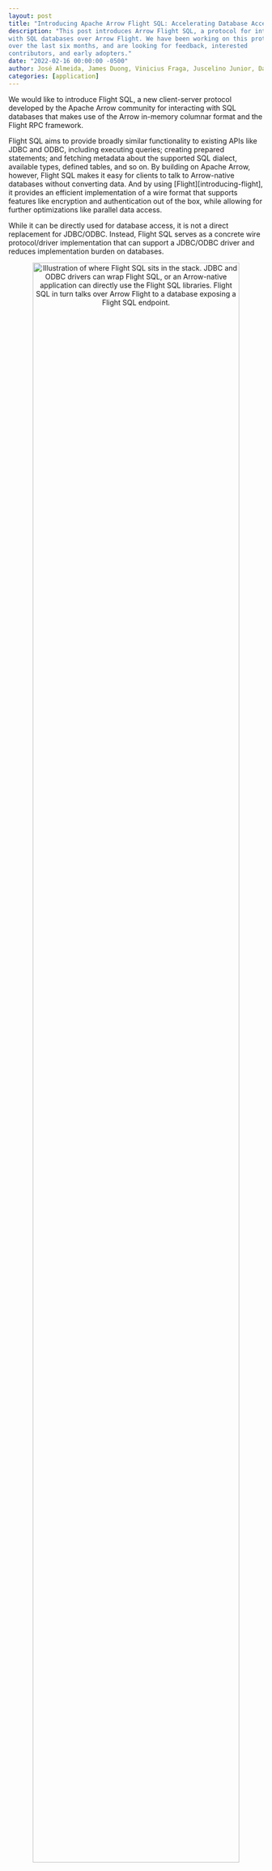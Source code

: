 ```yaml
---
layout: post
title: "Introducing Apache Arrow Flight SQL: Accelerating Database Access"
description: "This post introduces Arrow Flight SQL, a protocol for interacting
with SQL databases over Arrow Flight. We have been working on this protocol
over the last six months, and are looking for feedback, interested
contributors, and early adopters."
date: "2022-02-16 00:00:00 -0500"
author: José Almeida, James Duong, Vinicius Fraga, Juscelino Junior, David Li, Kyle Porter, Rafael Telles
categories: [application]
---
```

<!--
{% comment %}
Licensed to the Apache Software Foundation (ASF) under one or more
contributor license agreements.  See the NOTICE file distributed with
this work for additional information regarding copyright ownership.
The ASF licenses this file to you under the Apache License, Version 2.0
(the "License"); you may not use this file except in compliance with
the License.  You may obtain a copy of the License at

http://www.apache.org/licenses/LICENSE-2.0

Unless required by applicable law or agreed to in writing, software
distributed under the License is distributed on an "AS IS" BASIS,
WITHOUT WARRANTIES OR CONDITIONS OF ANY KIND, either express or implied.
See the License for the specific language governing permissions and
limitations under the License.
{% endcomment %}
-->

We would like to introduce Flight SQL, a new client-server protocol developed by the Apache Arrow community for interacting with SQL databases that makes use of the Arrow in-memory columnar format and the Flight RPC framework.

Flight SQL aims to provide broadly similar functionality to existing APIs like JDBC and ODBC, including executing queries; creating prepared statements; and fetching metadata about the supported SQL dialect, available types, defined tables, and so on.
By building on Apache Arrow, however, Flight SQL makes it easy for clients to talk to Arrow-native databases without converting data.
And by using [Flight][introducing-flight], it provides an efficient implementation of a wire format that supports features like encryption and authentication out of the box, while allowing for further optimizations like parallel data access.

While it can be directly used for database access, it is not a direct replacement for JDBC/ODBC. Instead, Flight SQL serves as a concrete wire protocol/driver implementation that can support a JDBC/ODBC driver and reduces implementation burden on databases.

<!-- mermaidjs:

graph LR
    JDBC[JDBC]
    ODBC
    FlightSQL[Flight SQL<br>libraries]
    ANA[Arrow-native app]
    DB[(Database with<br>Flight SQL endpoint)]

    JDBC --&gt; FlightSQL
    ODBC --&gt; FlightSQL
    ANA --&gt; FlightSQL

    FlightSQL --&gt;|Flight RPC| DB

-->

<div align="center">
<img src="{{ site.baseurl }}/img/20220216-flight-sql-jdbc-odbc.svg"
     alt="Illustration of where Flight SQL sits in the stack. JDBC and ODBC drivers can wrap Flight SQL, or an Arrow-native application can directly use the Flight SQL libraries. Flight SQL in turn talks over Arrow Flight to a database exposing a Flight SQL endpoint."
     width="90%" class="img-responsive">
</div>


## Motivation

While standards like [JDBC][jdbc] and [ODBC][odbc] have served users well for decades, they fall short for databases and clients which wish to use Apache Arrow or columnar data in general.
Row-based APIs like JDBC or [PEP 249][pep-249] require transposing data in this case, and for a database which is itself columnar, this means that data has to be transposed twice—once to present it in rows for the API, and once to get it back into columns for the consumer.
Meanwhile, while APIs like ODBC do provide bulk access to result buffers, this data must still be copied into Arrow arrays for use with the broader Arrow ecosystem, as implemented by projects like [Turbodbc][turbodbc].
Flight SQL aims to get rid of these intermediate steps.

Flight SQL means database servers can implement a standard interface that is designed around Apache Arrow and columnar data from the start.
Just like how Arrow provides a standard in-memory format, Flight SQL saves developers from having to design and implement an entirely new wire protocol.
As mentioned, Flight already implements features like encryption on the wire and authentication of requests, which databases do not need to re-implement.

For clients, Flight SQL provides bulk access to query results without having to convert data from another API or format.
Additionally, by pushing the work of implementing the wire protocol into the Flight and Flight SQL libraries, less code has to be written for each client language or driver.
And by using Flight underneath, clients and servers can cooperate to implement optimizations like parallel data access, [one of the original goals of Flight itself][flight-parallel].
Databases can return multiple "endpoints" to a Flight SQL client, which can then pull data from all of them in parallel, enabling the database backend to horizontally scale.

## Flight SQL Basics

Flight SQL makes full use of the Flight RPC framework and its extensibility, defining additional request/response messages via [Protobuf][protobuf].
We'll go over the Flight SQL protocol briefly, but C++ and Java already implement clients that manage much of this work.
The full [protocol][flight-sql-protocol] can be found on GitHub.

Most requests follow this pattern:
1. The client constructs a request using one of the defined Protobuf messages.
2. The client sends the request via the GetSchema RPC method (to get the schema of the response) or the GetFlightInfo RPC method (to execute the request).
3. The client makes request(s) to the endpoints returned from GetFlightInfo to get the response.

Flight SQL defines methods to query database metadata, execute queries, or manipulate prepared statements.

Metadata requests:
- CommandGetCatalogs: list catalogs in a database.
- CommandGetCrossReference: list foreign key columns that reference a particular other table.
- CommandGetDbSchemas: list schemas in a catalog.
- CommandGetExportedKeys: list foreign keys referencing a table.
- CommandGetImportedKeys: list foreign keys of a table.
- CommandGetPrimaryKeys: list primary keys of a table.
- CommandGetSqlInfo: get information about the database itself and its supported SQL dialect.
- CommandGetTables: list tables in a catalog/schema.
- CommandGetTableTypes: list table types supported (e.g. table, view, system table).

Queries:
- CommandStatementQuery: execute a one-off SQL query.
- CommandStatementUpdate: execute a one-off SQL update query.

Prepared statements:
- ActionClosePreparedStatementRequest: close a prepared statement.
- ActionCreatePreparedStatementRequest: create a new prepared statement.
- CommandPreparedStatementQuery: execute a prepared statement.
- CommandPreparedStatementUpdate: execute a prepared statement that updates data.

For example, to list all tables:

<!-- mermaidjs:

sequenceDiagram
    Client->>Server: GetFlightInfo(CommandGetTables)
    Server->>Client: FlightInfo{..., Ticket, ...}
    Client->>Server: DoGet(Ticket)
    Server->>Client: list of tables as Arrow data

-->

<div align="center">
<img src="{{ site.baseurl }}/img/20220216-flight-sql-gettables.svg"
     alt="Sequence diagram showing how to use CommandGetTables. First, the client calls the GetFlightInfo RPC method with a serialized CommandGetTables message as the argument. The server returns a FlightInfo message containing a Ticket message. The client then calls the DoGet RPC method with the Ticket as the argument, and gets back a stream of Arrow record batches containing the tables in the database."
     height="363" class="img-responsive">
</div>

To execute a query:

<!-- mermaidjs:

sequenceDiagram
    Client->>Server: GetFlightInfo(CommandStatementQuery)
    Server->>Client: FlightInfo{..., Ticket, ...}
    Client->>Server: DoGet(Ticket)
    Server->>Client: query results as Arrow data

-->

<div align="center">
<img src="{{ site.baseurl }}/img/20220216-flight-sql-query.svg"
     alt="Sequence diagram showing how to use CommandStatementQuery. First, the client calls the GetFlightInfo RPC method with a serialized CommandStatementQuery message as the argument. This message contains the SQL query. The server returns a FlightInfo message containing a Ticket message. The client then calls the DoGet RPC method with the Ticket as the argument, and gets back a stream of Arrow record batches containing the query results."
     height="363" class="img-responsive">
</div>

To create and execute a prepared statement to insert rows:

<!-- mermaidjs:

sequenceDiagram
    Client->>Server: DoAction(ActionCreatePreparedStatementRequest)
    Server->>Client: ActionCreatePreparedStatementResult
    Client->>Server: DoPut(CommandPreparedStatementUpdate)
    Client--&gt;>Server: Arrow data representing parameter values
    Server->>Client: DoPutUpdateResult
    Client->>Server: DoAction(ActionClosePreparedStatementRequest)
-->

<div align="center">
<img src="{{ site.baseurl }}/img/20220216-flight-sql-prepared.svg"
     alt="Sequence diagram showing how to use ActionCreatePreparedStatementResult. First, the client calls the DoAction RPC method with a serialized ActionCreatePreparedStatementResult message as the argument. This message contains the SQL query. The server returns a serialized ActionCreatePreparedStatementResult message containing an opaque handle for the prepared statement. The client then calls the DoPut RPC method with a CommandPreparedStatementUpdate message, containing the opaque handle, as the argument, and uploads a stream of Arrow record batches containing query parameters. The server responds with a serialized DoPutUpdateResult message containing the number of affected rows. Finally, the client calls DoAction again with ActionClosePreparedStatementRequest to clean up the prepared statement."
     height="459" class="img-responsive">
</div>

## Getting Started

Note that while Flight SQL is shipping as part of Apache Arrow 7.0.0, it is still under development, and detailed documentation is forthcoming.
However, implementations are already available in C++ and Java, which provide a low-level client that can be used as well as a server skeleton that can be implemented.

For those interested, a [server implementation wrapping Apache Derby](https://github.com/apache/arrow/blob/release-7.0.0/java/flight/flight-sql/src/test/java/org/apache/arrow/flight/sql/example/FlightSqlExample.java) and [one wrapping SQLite](https://github.com/apache/arrow/blob/release-7.0.0/cpp/src/arrow/flight/sql/example/sqlite_server.h) are available in the source.
A [simple CLI demonstrating the client](https://github.com/apache/arrow/blob/release-7.0.0/cpp/src/arrow/flight/sql/test_app_cli.cc) is also available. Finally, we can look at a brief example of executing a query and fetching results:

```cpp
flight::FlightCallOptions call_options;

// Execute the query, getting a FlightInfo describing how to fetch the results
std::cout << "Executing query: '" << FLAGS_query << "'" << std::endl;
ARROW_ASSIGN_OR_RAISE(std::unique_ptr<flight::FlightInfo> flight_info,
                      client->Execute(call_options, FLAGS_query));

// Fetch each partition sequentially (though this can be done in parallel)
for (const flight::FlightEndpoint& endpoint : flight_info->endpoints()) {
  // Here we assume each partition is on the same server we originally queried, but this
  // isn't true in general: the server may split the query results between multiple
  // other servers, which we would have to connect to.

  // The "ticket" in the endpoint is opaque to the client. The server uses it to
  // identify which part of the query results to return.
  ARROW_ASSIGN_OR_RAISE(auto stream, client->DoGet(call_options, endpoint.ticket));
  // Read all results into an Arrow Table, though we can iteratively process record
  // batches as they arrive as well
  std::shared_ptr<arrow::Table> table;
  ARROW_RETURN_NOT_OK(stream->ReadAll(&table));
  std::cout << "Read one partition:" << std::endl;
  std::cout << table->ToString() << std::endl;
}
```

The full source is [available on GitHub](https://github.com/apache/arrow/blob/master/cpp/examples/arrow/flight_sql_example.cc).

## What's Next & Getting Involved

Compared to existing libraries like PyODBC, [Arrow Flight is already as much as 20x faster][subsurface] (~00:21:00).
Flight SQL will package these performance advantages into a standard interface, ready for clients and databases to implement.

Further protocol refinements and extensions are expected.
Some of this work is to make it possible to implement APIs like JDBC on top of Flight SQL; a JDBC driver is being actively worked on.
While this again introduces the overhead of data conversion, it means a database can make itself accessible to both Arrow-native clients and traditional clients by implementing Flight SQL.
Other improvements in the future may include Python bindings, an ODBC driver, and more.

For anyone interested in getting involved, either as a contributor or adopter, please reach out on the [mailing list][mailing-lists] or join the discussion on [GitHub][github].

[flight-parallel]: {% link _posts/2019-09-30-introducing-arrow-flight.md %}#horizontal-scalability-parallel-and-partitioned-data-access
[flight-sql-protocol]: https://github.com/apache/arrow/blob/release-7.0.0/format/FlightSql.proto
[github]: https://github.com/apache/arrow
[introducing-flight]: {% link _posts/2019-09-30-introducing-arrow-flight.md %}
[jdbc]: https://docs.oracle.com/javase/8/docs/technotes/guides/jdbc/
[mailing-lists]: {% link community.md %}#mailing-lists
[odbc]: https://docs.microsoft.com/en-us/sql/odbc/reference/odbc-overview?view=sql-server-ver15
[pep-249]: https://www.python.org/dev/peps/pep-0249/
[protobuf]: https://developers.google.com/protocol-buffers/
[subsurface]: https://www.dremio.com/subsurface/arrow-flight-and-flight-sql-accelerating-data-movement/
[turbodbc]: https://turbodbc.readthedocs.io/en/latest/
